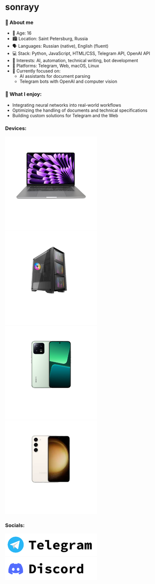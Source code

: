# sonrayy
### 👤 About me
- 🧑 Age: 16  
- 🏙️ Location: Saint Petersburg, Russia  
- 🗣️ Languages: Russian (native), English (fluent)  
- 💻 Stack: Python, JavaScript, HTML/CSS, Telegram API, OpenAI API
- 🧠 Interests: AI, automation, technical writing, bot development  
- 📱 Platforms: Telegram, Web, macOS, Linux  
- 🎯 Currently focused on:  
  - AI assistants for document parsing  
  - Telegram bots with OpenAI and computer vision
### 🧠 What I enjoy:
- Integrating neural networks into real-world workflows  
- Optimizing the handling of documents and technical specifications  
- Building custom solutions for Telegram and the Web  
<h3>Devices:</h3>
<p>
  <img src="assets/macbook_airm3.svg" width="300" style="display:inline; margin-right:10px;" />
  <img src="assets/pc.svg" width="300" style="display:inline;" />
  <img src="assets/xiaomi_13.svg" width="300" style="display:inline; margin-right:10px;" />
  <img src="assets/samsung_galaxy_s23.svg" width="300" style="display:inline;" />
</p>
<h3>Socials:</h3>
<p>
<a href="https://t.me/sonrayy" target="_blank"><img src="assets/telegram.svg" width="300" style="display:inline; margin-right:10px;" /></a>
<a href="https://discord.com/s0nrayy" target="_blank"><img src="assets/discord.svg" width="300" style="display:inline; margin-right:10px;"/></a>
</p>